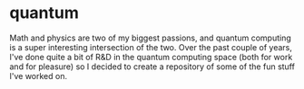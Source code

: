 # quantum
Math and physics are two of my biggest passions, and quantum computing is a super interesting intersection of the two.  Over the past couple of years, I've done quite a bit of R&D in the quantum computing space (both for work and for pleasure) so I decided to create a repository of some of the fun stuff I've worked on.